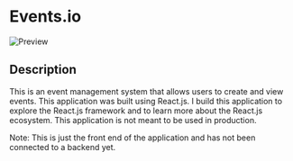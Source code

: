# Events.io

![Preview](https://github.com/Erik3010/events.io/blob/master/preview/preview.png?raw=true)

## Description

This is an event management system that allows users to create and view events. This application was built using React.js. I build this application to explore the React.js framework and to learn more about the React.js ecosystem. This application is not meant to be used in production.

Note: This is just the front end of the application and has not been connected to a backend yet.
